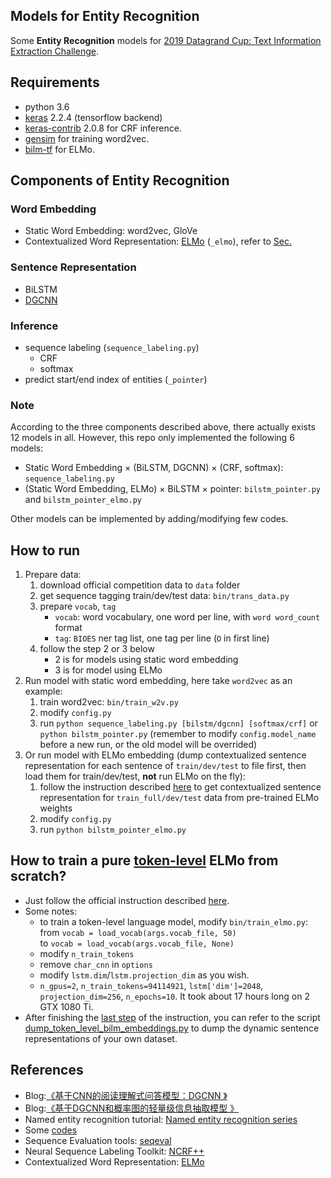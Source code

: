 Models for Entity Recognition
------
Some **Entity Recognition** models for [2019 Datagrand Cup: Text Information Extraction Challenge](https://www.biendata.com/competition/datagrand/).

## Requirements
- python 3.6
- [keras](https://github.com/keras-team/keras) 2.2.4 (tensorflow backend)
- [keras-contrib](https://github.com/keras-team/keras-contrib) 2.0.8 for CRF inference.
- [gensim](https://pypi.org/project/gensim/) for training word2vec.
- [bilm-tf](https://github.com/allenai/bilm-tf) for ELMo.

## Components of Entity Recognition

### Word Embedding
- Static Word Embedding: word2vec, GloVe
- Contextualized Word Representation: [ELMo](https://github.com/allenai/bilm-tf) (`_elmo`), refer to [Sec.](https://github.com/nefujiangping/entity_recognition#how-to-train-a-pure-token-level-elmo-from-scratch)

### Sentence Representation
- BiLSTM
- [DGCNN](https://kexue.fm/archives/5409)

### Inference
- sequence labeling (`sequence_labeling.py`)
    + CRF
    + softmax
- predict start/end index of entities (`_pointer`)

### Note
According to the three components described above, there actually exists 12 models in all.
However, this repo only implemented the following 6 models:

- Static Word Embedding × (BiLSTM, DGCNN) × (CRF, softmax): `sequence_labeling.py`
- (Static Word Embedding, ELMo) × BiLSTM × pointer: `bilstm_pointer.py` and `bilstm_pointer_elmo.py`

Other models can be implemented by adding/modifying few codes.

## How to run

1. Prepare data:
    1. download official competition data to `data` folder
    1. get sequence tagging train/dev/test data: `bin/trans_data.py`
    1. prepare `vocab`, `tag`
        + `vocab`: word vocabulary, one word per line, with `word word_count` format
        + `tag`: `BIOES` ner tag list, one tag per line (`O` in first line)
    1. follow the step 2 or 3 below
        + 2 is for models using static word embedding
        + 3 is for model using ELMo
1. Run model with static word embedding, here take `word2vec` as an example:
    1. train word2vec: `bin/train_w2v.py`
    1. modify `config.py`
    1. run `python sequence_labeling.py [bilstm/dgcnn] [softmax/crf]` or `python bilstm_pointer.py` (remember to modify `config.model_name` before a new run, or the old model will be overrided)
1. Or run model with ELMo embedding (dump contextualized sentence representation for each sentence of `train/dev/test` to file first, then load them for train/dev/test, **not** run ELMo on the fly):
    1. follow the instruction described [here](ELMo/README.md) to get contextualized sentence representation for `train_full/dev/test` data from pre-trained ELMo weights
    1. modify `config.py`
    1. run `python bilstm_pointer_elmo.py` 


## How to train a pure <u>token-level</u> ELMo from scratch?
- Just follow the official instruction described [here](https://github.com/allenai/bilm-tf#training-a-bilm-on-a-new-corpus).
- Some notes:
    + to train a token-level language model, modify `bin/train_elmo.py`: <br/>
    from `vocab = load_vocab(args.vocab_file, 50)` <br/>
    to `vocab = load_vocab(args.vocab_file, None)`
    + modify `n_train_tokens`
    + remove `char_cnn` in `options`
    + modify `lstm.dim`/`lstm.projection_dim` as you wish.
    + `n_gpus=2`, `n_train_tokens=94114921`, `lstm['dim']=2048`, `projection_dim=256`, `n_epochs=10`. It took about 17 hours long on 2 GTX 1080 Ti.
- After finishing the [last step](https://github.com/allenai/bilm-tf#4-convert-the-tensorflow-checkpoint-to-hdf5-for-prediction-with-bilm-or-allennlp) of the instruction, 
you can refer to the script [dump_token_level_bilm_embeddings.py](bin/dump_token_level_bilm_embeddings.py) to dump the dynamic sentence representations of your own dataset.

## References
- Blog:[《基于CNN的阅读理解式问答模型：DGCNN 》](https://kexue.fm/archives/5409)
- Blog:[《基于DGCNN和概率图的轻量级信息抽取模型 》](https://kexue.fm/archives/6671)
- Named entity recognition tutorial: [Named entity recognition series](https://www.depends-on-the-definition.com/introduction-named-entity-recognition-python/)
- Some [codes](https://github.com/bojone/)
- Sequence Evaluation tools: [seqeval](https://github.com/chakki-works/seqeval)
- Neural Sequence Labeling Toolkit: [NCRF++](https://github.com/jiesutd/NCRFpp)
- Contextualized Word Representation: [ELMo](https://github.com/allenai/bilm-tf)
